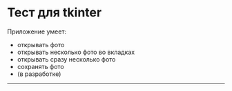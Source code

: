 # Тест для tkinter

Приложение умеет:
- открывать фото
- открывать несколько фото во вкладках
- открывать сразу несколько фото
- сохранять фото
- (в разработке)

--------------------